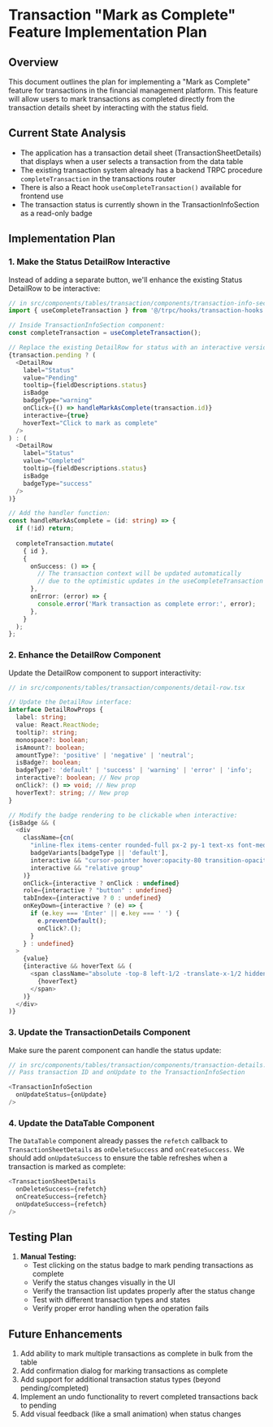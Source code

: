 # Transaction "Mark as Complete" Feature Implementation Plan

## Overview
This document outlines the plan for implementing a "Mark as Complete" feature for transactions in the financial management platform. This feature will allow users to mark transactions as completed directly from the transaction details sheet by interacting with the status field.

## Current State Analysis
- The application has a transaction detail sheet (TransactionSheetDetails) that displays when a user selects a transaction from the data table
- The existing transaction system already has a backend TRPC procedure `completeTransaction` in the transactions router
- There is also a React hook `useCompleteTransaction()` available for frontend use
- The transaction status is currently shown in the TransactionInfoSection as a read-only badge

## Implementation Plan

### 1. Make the Status DetailRow Interactive
Instead of adding a separate button, we'll enhance the existing Status DetailRow to be interactive:

```typescript
// in src/components/tables/transaction/components/transaction-info-section.tsx
import { useCompleteTransaction } from '@/trpc/hooks/transaction-hooks';

// Inside TransactionInfoSection component:
const completeTransaction = useCompleteTransaction();

// Replace the existing DetailRow for status with an interactive version:
{transaction.pending ? (
  <DetailRow
    label="Status"
    value="Pending"
    tooltip={fieldDescriptions.status}
    isBadge
    badgeType="warning"
    onClick={() => handleMarkAsComplete(transaction.id)}
    interactive={true}
    hoverText="Click to mark as complete"
  />
) : (
  <DetailRow
    label="Status"
    value="Completed"
    tooltip={fieldDescriptions.status}
    isBadge
    badgeType="success"
  />
)}

// Add the handler function:
const handleMarkAsComplete = (id: string) => {
  if (!id) return;
  
  completeTransaction.mutate(
    { id },
    {
      onSuccess: () => {
        // The transaction context will be updated automatically
        // due to the optimistic updates in the useCompleteTransaction hook
      },
      onError: (error) => {
        console.error('Mark transaction as complete error:', error);
      },
    }
  );
};
```

### 2. Enhance the DetailRow Component
Update the DetailRow component to support interactivity:

```typescript
// in src/components/tables/transaction/components/detail-row.tsx

// Update the DetailRow interface:
interface DetailRowProps {
  label: string;
  value: React.ReactNode;
  tooltip?: string;
  monospace?: boolean;
  isAmount?: boolean;
  amountType?: 'positive' | 'negative' | 'neutral';
  isBadge?: boolean;
  badgeType?: 'default' | 'success' | 'warning' | 'error' | 'info';
  interactive?: boolean; // New prop
  onClick?: () => void; // New prop
  hoverText?: string; // New prop
}

// Modify the badge rendering to be clickable when interactive:
{isBadge && (
  <div
    className={cn(
      "inline-flex items-center rounded-full px-2 py-1 text-xs font-medium",
      badgeVariants[badgeType || 'default'],
      interactive && "cursor-pointer hover:opacity-80 transition-opacity",
      interactive && "relative group"
    )}
    onClick={interactive ? onClick : undefined}
    role={interactive ? "button" : undefined}
    tabIndex={interactive ? 0 : undefined}
    onKeyDown={interactive ? (e) => {
      if (e.key === 'Enter' || e.key === ' ') {
        e.preventDefault();
        onClick?.();
      }
    } : undefined}
  >
    {value}
    {interactive && hoverText && (
      <span className="absolute -top-8 left-1/2 -translate-x-1/2 hidden group-hover:block bg-black text-white text-xs px-2 py-1 rounded">
        {hoverText}
      </span>
    )}
  </div>
)}
```

### 3. Update the TransactionDetails Component
Make sure the parent component can handle the status update:

```typescript
// in src/components/tables/transaction/components/transaction-details.tsx
// Pass transaction ID and onUpdate to the TransactionInfoSection

<TransactionInfoSection 
  onUpdateStatus={onUpdate} 
/>
```

### 4. Update the DataTable Component

The `DataTable` component already passes the `refetch` callback to `TransactionSheetDetails` as `onDeleteSuccess` and `onCreateSuccess`. We should add `onUpdateSuccess` to ensure the table refreshes when a transaction is marked as complete:

```typescript
<TransactionSheetDetails
  onDeleteSuccess={refetch}
  onCreateSuccess={refetch}
  onUpdateSuccess={refetch}
/>
```

## Testing Plan

1. **Manual Testing:**
   - Test clicking on the status badge to mark pending transactions as complete
   - Verify the status changes visually in the UI
   - Verify the transaction list updates properly after the status change
   - Test with different transaction types and states
   - Verify proper error handling when the operation fails

## Future Enhancements

1. Add ability to mark multiple transactions as complete in bulk from the table
2. Add confirmation dialog for marking transactions as complete
3. Add support for additional transaction status types (beyond pending/completed)
4. Implement an undo functionality to revert completed transactions back to pending
5. Add visual feedback (like a small animation) when status changes
